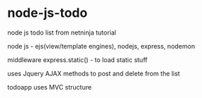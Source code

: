 # node-js-todo

node js todo list from netninja tutorial

node js - ejs(view/template engines), nodejs, express, nodemon

middleware express.static() - to load static stuff

uses Jquery AJAX methods to post and delete from the list

todoapp uses MVC structure
